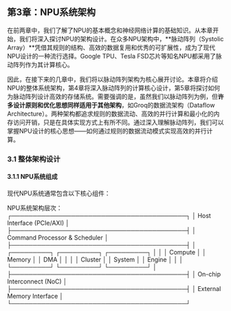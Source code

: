 ## 第3章：NPU系统架构

在前两章中，我们了解了NPU的基本概念和神经网络计算的基础知识。从本章开始，我们将深入探讨NPU的架构设计。在众多NPU架构中，**脉动阵列（Systolic Array）**凭借其规则的结构、高效的数据复用和优秀的可扩展性，成为了现代NPU设计的一种流行选择。Google TPU、Tesla FSD芯片等知名NPU都采用了脉动阵列作为其计算核心。

因此，在接下来的几章中，我们将以脉动阵列架构为核心展开讨论。本章将介绍NPU的整体系统架构，第4章将深入脉动阵列的计算核心设计，第5章将探讨如何为脉动阵列设计高效的存储系统。需要强调的是，虽然我们以脉动阵列为例，但**许多设计原则和优化思想同样适用于其他架构**，如Groq的数据流架构（Dataflow Architecture）。两种架构都追求规则的数据流动、高效的并行计算和最小化的内存访问开销，只是在具体实现方式上有所不同。通过深入理解脉动阵列，我们可以掌握NPU设计的核心思想——如何通过规则的数据流动模式实现高效的并行计算。

### 3.1 整体架构设计

#### 3.1.1 NPU系统组成

现代NPU系统通常包含以下核心组件：

NPU系统架构层次：
┌─────────────────────────────────────────┐
│          Host Interface (PCIe/AXI)       │
├─────────────────────────────────────────┤
│         Command Processor & Scheduler    │
├─────────────────────────────────────────┤
│  ┌─────────┐  ┌─────────┐  ┌─────────┐ │
│  │ Compute │  │ Memory  │  │  DMA    │ │
│  │ Cluster │  │ System  │  │ Engine  │ │
│  └─────────┘  └─────────┘  └─────────┘ │
├─────────────────────────────────────────┤
│         On-chip Interconnect (NoC)      │
├─────────────────────────────────────────┤
│         External Memory Interface        │
└─────────────────────────────────────────┘
